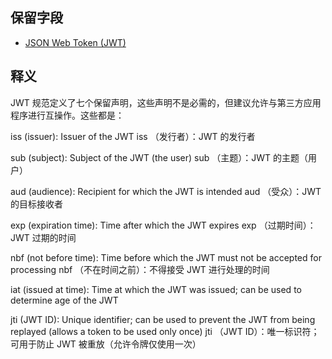 ## 保留字段

- [JSON Web Token (JWT)](https://www.iana.org/assignments/jwt/jwt.xhtml#claims)


## 释义

JWT 规范定义了七个保留声明，这些声明不是必需的，但建议允许与第三方应用程序进行互操作。这些都是：

iss (issuer): Issuer of the JWT
iss （发行者）：JWT 的发行者

sub (subject): Subject of the JWT (the user)
sub （主题）：JWT 的主题（用户）

aud (audience): Recipient for which the JWT is intended
aud （受众）：JWT 的目标接收者

exp (expiration time): Time after which the JWT expires
exp （过期时间）：JWT 过期的时间

nbf (not before time): Time before which the JWT must not be accepted for processing
nbf （不在时间之前）：不得接受 JWT 进行处理的时间

iat (issued at time): Time at which the JWT was issued; can be used to determine age of the JWT

jti (JWT ID): Unique identifier; can be used to prevent the JWT from being replayed (allows a token to be used only once)
jti （JWT ID）：唯一标识符；可用于防止 JWT 被重放（允许令牌仅使用一次）